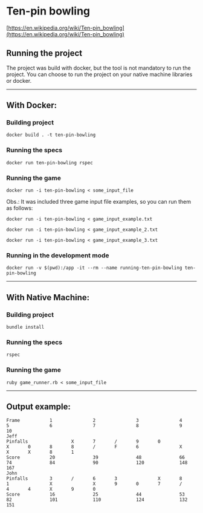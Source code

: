 # Ten-pin bowling

[https://en.wikipedia.org/wiki/Ten-pin_bowling](https://en.wikipedia.org/wiki/Ten-pin_bowling)

## Running the project

The project was build with docker, but the tool is not mandatory to run the project. You can choose to run the project
on your native machine libraries or docker.

---

## **With Docker:**

### Building project
`docker build . -t ten-pin-bowling`

### Running the specs
`docker run ten-pin-bowling rspec`

### Running the game
`docker run -i ten-pin-bowling < some_input_file`

Obs.: It was included three game input file examples, so you can run them as follows:

`docker run -i ten-pin-bowling < game_input_example.txt`

`docker run -i ten-pin-bowling < game_input_example_2.txt`

`docker run -i ten-pin-bowling < game_input_example_3.txt`

### Running in the development mode
`docker run -v $(pwd):/app -it --rm --name running-ten-pin-bowling ten-pin-bowling`

---

## **With Native Machine:**

### Building project
`bundle install`

### Running the specs
`rspec`

### Running the game
`ruby game_runner.rb < some_input_file`

---

## Output example:

```
Frame           1               2               3               4               5               6               7               8               9               10
Jeff
Pinfalls                X       7       /       9       0               X       0       8       8       /       F       6               X               X       X       8       1
Score           20              39              48              66              74              84              90              120             148             167
John
Pinfalls        3       /       6       3               X       8       1               X               X       9       0       7       /       4       4       X       9       0
Score           16              25              44              53              82              101             110             124             132             151
```
